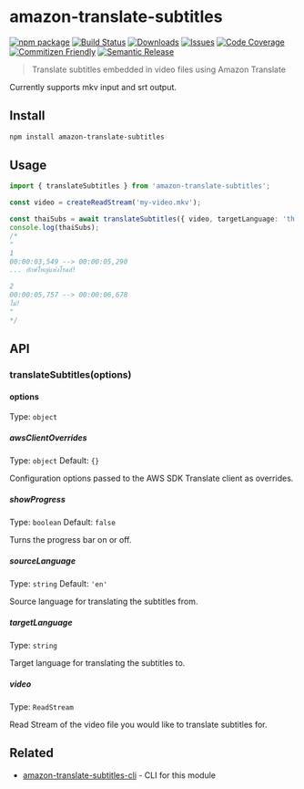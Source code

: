 # amazon-translate-subtitles

[![npm package][npm-img]][npm-url]
[![Build Status][build-img]][build-url]
[![Downloads][downloads-img]][downloads-url]
[![Issues][issues-img]][issues-url]
[![Code Coverage][codecov-img]][codecov-url]
[![Commitizen Friendly][commitizen-img]][commitizen-url]
[![Semantic Release][semantic-release-img]][semantic-release-url]

> Translate subtitles embedded in video files using Amazon Translate

Currently supports mkv input and srt output.

## Install

```bash
npm install amazon-translate-subtitles
```

## Usage

```ts
import { translateSubtitles } from 'amazon-translate-subtitles';

const video = createReadStream('my-video.mkv');

const thaiSubs = await translateSubtitles({ video, targetLanguage: 'th' });
console.log(thaiSubs);
/*
"
1
00:00:03,549 --> 00:00:05,290
... ยักษ์ใหญ่แห่งโรดส์!

2
00:00:05,757 --> 00:00:06,678
ไม่!
"
*/
```

## API

### translateSubtitles(options)

#### options

Type: `object`

##### awsClientOverrides

Type: `object`
Default: `{}`

Configuration options passed to the AWS SDK Translate client as overrides.

##### showProgress

Type: `boolean`
Default: `false`

Turns the progress bar on or off.

##### sourceLanguage

Type: `string`
Default: `'en'`

Source language for translating the subtitles from.

##### targetLanguage

Type: `string`

Target language for translating the subtitles to.

##### video

Type: `ReadStream`

Read Stream of the video file you would like to translate subtitles for.

## Related

- [amazon-translate-subtitles-cli][cli-url] - CLI for this module

[build-img]:https://github.com/ryansonshine/amazon-translate-subtitles/actions/workflows/release.yml/badge.svg
[build-url]:https://github.com/ryansonshine/amazon-translate-subtitles/actions/workflows/release.yml
[downloads-img]:https://img.shields.io/npm/dt/amazon-translate-subtitles
[downloads-url]:https://www.npmtrends.com/amazon-translate-subtitles
[npm-img]:https://img.shields.io/npm/v/amazon-translate-subtitles
[npm-url]:https://www.npmjs.com/package/amazon-translate-subtitles
[issues-img]:https://img.shields.io/github/issues/ryansonshine/amazon-translate-subtitles
[issues-url]:https://github.com/ryansonshine/amazon-translate-subtitles/issues
[codecov-img]:https://codecov.io/gh/ryansonshine/amazon-translate-subtitles/branch/main/graph/badge.svg
[codecov-url]:https://codecov.io/gh/ryansonshine/amazon-translate-subtitles
[semantic-release-img]:https://img.shields.io/badge/%20%20%F0%9F%93%A6%F0%9F%9A%80-semantic--release-e10079.svg
[semantic-release-url]:https://github.com/semantic-release/semantic-release
[commitizen-img]:https://img.shields.io/badge/commitizen-friendly-brightgreen.svg
[commitizen-url]:http://commitizen.github.io/cz-cli/
[cli-url]:https://github.com/ryansonshine/amazon-translate-subtitles-cli
